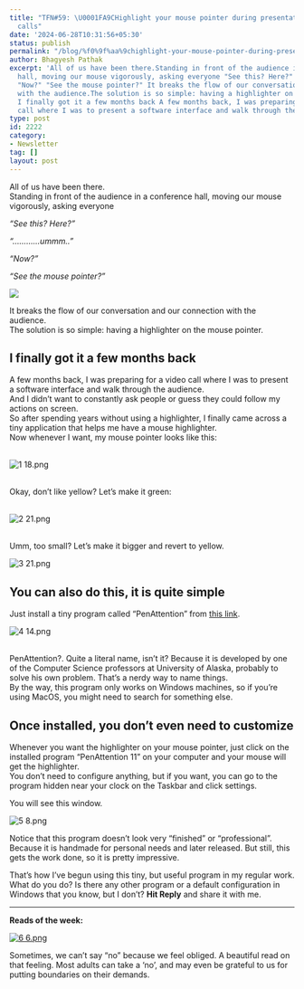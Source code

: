 ```yaml
---
title: "TFN#59: \U0001FA9CHighlight your mouse pointer during presentations and video
  calls"
date: '2024-06-28T10:31:56+05:30'
status: publish
permalink: "/blog/%f0%9f%aa%9chighlight-your-mouse-pointer-during-presentations-and-video-calls"
author: Bhagyesh Pathak
excerpt: 'All of us have been there.Standing in front of the audience in a conference
  hall, moving our mouse vigorously, asking everyone "See this? Here?" "............ummm.."
  "Now?" "See the mouse pointer?" It breaks the flow of our conversation and our connection
  with the audience.The solution is so simple: having a highlighter on the mouse pointer.
  I finally got it a few months back A few months back, I was preparing for a video
  call where I was to present a software interface and walk through the...'
type: post
id: 2222
category:
- Newsletter
tag: []
layout: post
---
```


All of us have been there.  
Standing in front of the audience in a conference hall, moving our mouse vigorously, asking everyone

*“See this? Here?”*

*“…………ummm..”*

*“Now?”*

*“See the mouse pointer?”*

![](https://embed.filekitcdn.com/e/tkwVjiL2WnM6sb9P2ZThes/6riCohwCzP7sgtRcFBrxBY)

It breaks the flow of our conversation and our connection with the audience.  
The solution is so simple: having a highlighter on the mouse pointer.

I finally got it a few months back
----------------------------------

A few months back, I was preparing for a video call where I was to present a software interface and walk through the audience.  
And I didn’t want to constantly ask people or guess they could follow my actions on screen.  
So after spending years without using a highlighter, I finally came across a tiny application that helps me have a mouse highlighter.  
Now whenever I want, my mouse pointer looks like this:  
​

![1 18.png](https://embed.filekitcdn.com/e/tkwVjiL2WnM6sb9P2ZThes/hVZinVDgQY4oAuFPrSP3HT)

​  
Okay, don’t like yellow? Let’s make it green:  
​

![2 21.png](https://embed.filekitcdn.com/e/tkwVjiL2WnM6sb9P2ZThes/dKzYSEazAMGtPLm5o1fNNe)

​  
Umm, too small? Let’s make it bigger and revert to yellow.

![3 21.png](https://embed.filekitcdn.com/e/tkwVjiL2WnM6sb9P2ZThes/ghjwfGspMknDBPp6hcKZJK)

You can also do this, it is quite simple
----------------------------------------

Just install a tiny program called “PenAttention” from [this link](http://www.cse.uaa.alaska.edu/~afkjm/PenAttention/).

![4 14.png](https://embed.filekitcdn.com/e/tkwVjiL2WnM6sb9P2ZThes/ktQkLipL9G18qZrZ3yyWCr)

​  
PenAttention?. Quite a literal name, isn’t it? Because it is developed by one of the Computer Science professors at University of Alaska, probably to solve his own problem. That’s a nerdy way to name things.  
By the way, this program only works on Windows machines, so if you’re using MacOS, you might need to search for something else.

Once installed, you don’t even need to customize
------------------------------------------------

Whenever you want the highlighter on your mouse pointer, just click on the installed program “PenAttention 11” on your computer and your mouse will get the highlighter.  
You don’t need to configure anything, but if you want, you can go to the program hidden near your clock on the Taskbar and click settings.

You will see this window.

![5 8.png](https://embed.filekitcdn.com/e/tkwVjiL2WnM6sb9P2ZThes/tB9fthHyAEozU9HYf4mzPn)

Notice that this program doesn’t look very “finished” or “professional”. Because it is handmade for personal needs and later released. But still, this gets the work done, so it is pretty impressive.

That’s how I’ve begun using this tiny, but useful program in my regular work. What do you do? Is there any other program or a default configuration in Windows that you know, but I don’t? **Hit Reply** and share it with me.

---

**Reads of the week:**

[![6 6.png](https://embed.filekitcdn.com/e/tkwVjiL2WnM6sb9P2ZThes/fN4suNnbS8z1BxUfeuXd9b)](https://www.theschooloflife.com/article/on-feeling-obliged/?utm_source=Iterable&utm_medium=email&utm_campaign=campaign_June%20-%20Newsletter%20-%20Articles%20-%20(1)%20-%20On%20Feeling%20Obliged%20-%2003/06/2024%20-%20(General)%20(Non-Subscribers))

Sometimes, we can’t say “no” because we feel obliged. A beautiful read on that feeling. Most adults can take a ‘no’, and may even be grateful to us for putting boundaries on their demands.